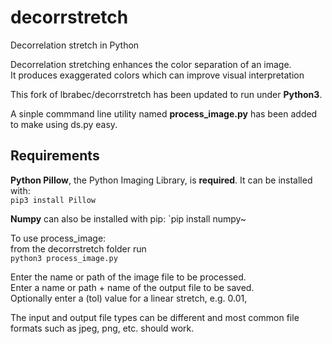 # decorrstretch
Decorrelation stretch in Python  
  
Decorrelation stretching enhances the color separation of an image.  
It produces exaggerated colors which can improve visual interpretation  
  
This fork of lbrabec/decorrstretch has been updated to run under **Python3**.  
  
A sinple commmand line utility named **process_image.py** has been added to make using ds.py easy.  
  
## Requirements
  **Python Pillow**, the Python Imaging Library, is **required**. It can be installed with:  
  `pip3 install Pillow` 
    
  **Numpy** can also be installed with pip:
  `pip install numpy~
  
To use process_image:  
from the decorrstretch folder run    
`python3 process_image.py`

Enter the name or path of the image file to be processed.  
Enter a name or path + name of the output file to be saved.  
Optionally enter a (tol) value for a linear stretch, e.g. 0.01,  

The input and output file types can be different and most common file formats such as jpeg, png, etc. should work.
